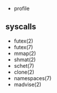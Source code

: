 - profile

## syscalls
- futex(2) 
- futex(7)
- mmap(2)
- shmat(2)
- schet(7)
- clone(2)
- namespaces(7)
- madvise(2)
